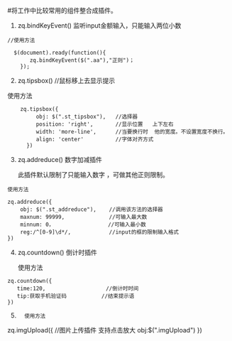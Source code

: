 #将工作中比较常用的组件整合成插件。

1. zq.bindKeyEvent() 监听input金额输入，只能输入两位小数
```
//使用方法

  $(document).ready(function(){
       zq.bindKeyEvent($(".aa"),"正则")；
    });
```
2. zq.tipsbox()   //鼠标移上去显示提示

使用方法
```
    zq.tipsbox({
         obj: $(".st_tipsbox"),   //选择器
         position: 'right',       //显示位置   上下左右
         width: 'more-line',      //当要换行时  他的宽度。不设置宽度不换行。
         align: 'center'          //字体对齐方式
      })
```
  3. zq.addreduce()      数字加减插件

     此插件默认限制了只能输入数字 ，可做其他正则限制。       
          
    使用方法
```
zq.addreduce({
    obj: $(".st_addreduce"),    //调用该方法的选择器
    maxnum: 99999,              //可输入最大数
    minnum: 0，                 //可输入最小数
    reg:/^[0-9]\d*/,            //input的框的限制输入格式
})
```
  4.  zq.countdown()     倒计时插件
   
        使用方法
```
zq.countdown({
   time:120,                   //倒计时时间
   tip:获取手机验证码           //结束提示语     
})

```
   5.       使用方法
 zq.imgUpload({                //图片上传插件   支持点击放大
	obj:$(".imgUpload")
})
